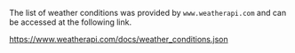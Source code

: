 The list of weather conditions was provided by `www.weatherapi.com`
and can be accessed at the following link.

https://www.weatherapi.com/docs/weather_conditions.json
